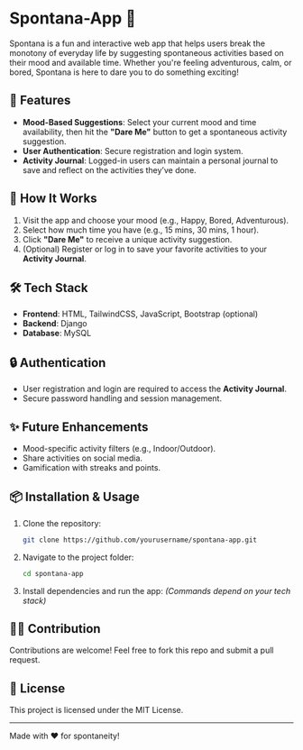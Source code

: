 # Spontana-App 🎉


Spontana is a fun and interactive web app that helps users break the monotony of everyday life by suggesting spontaneous activities based on their mood and available time. Whether you're feeling adventurous, calm, or bored, Spontana is here to dare you to do something exciting!


## 🌟 Features
- **Mood-Based Suggestions**: Select your current mood and time availability, then hit the **"Dare Me"** button to get a spontaneous activity suggestion.
- **User Authentication**: Secure registration and login system.
- **Activity Journal**: Logged-in users can maintain a personal journal to save and reflect on the activities they’ve done.


## 🚀 How It Works
1. Visit the app and choose your mood (e.g., Happy, Bored, Adventurous).
2. Select how much time you have (e.g., 15 mins, 30 mins, 1 hour).
3. Click **"Dare Me"** to receive a unique activity suggestion.
4. (Optional) Register or log in to save your favorite activities to your **Activity Journal**.


## 🛠️ Tech Stack
- **Frontend**: HTML, TailwindCSS, JavaScript, Bootstrap (optional)
- **Backend**: Django
- **Database**: MySQL


## 🔒 Authentication
- User registration and login are required to access the **Activity Journal**.
- Secure password handling and session management.


## ✨ Future Enhancements
- Mood-specific activity filters (e.g., Indoor/Outdoor).
- Share activities on social media.
- Gamification with streaks and points.


## 📦 Installation & Usage
1. Clone the repository:
   ```bash
   git clone https://github.com/yourusername/spontana-app.git
   ```

2. Navigate to the project folder:
   ```bash
   cd spontana-app
   ```

3. Install dependencies and run the app:
   *(Commands depend on your tech stack)*


## 🙋‍♀️ Contribution
Contributions are welcome! Feel free to fork this repo and submit a pull request.


## 📄 License
This project is licensed under the MIT License.


---


Made with ❤️ for spontaneity!
